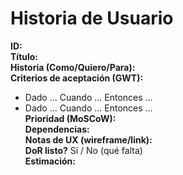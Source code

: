 # Historia de Usuario

**ID:**  
**Título:**  
**Historia (Como/Quiero/Para):**  
**Criterios de aceptación (GWT):**  
- Dado … Cuando … Entonces …  
- Dado … Cuando … Entonces …  
**Prioridad (MoSCoW):**  
**Dependencias:**  
**Notas de UX (wireframe/link):**  
**DoR listo?** Sí / No (qué falta)  
**Estimación:**
